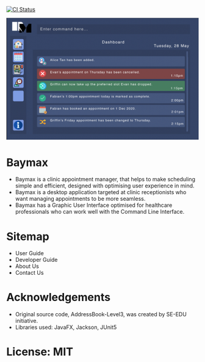 [![CI Status](https://github.com/se-edu/addressbook-level3/workflows/Java%20CI/badge.svg)](https://github.com/se-edu/addressbook-level3/actions)

![Ui](docs/images/Ui.png)

# Baymax
* Baymax is a clinic appointment manager, that helps to make scheduling simple and efficient, designed with optimising 
  user experience in mind. <br>
* Baymax is a desktop application targeted at clinic receptionists who want managing appointments to be more seamless.
* Baymax has a Graphic User Interface optimised for healthcare professionals who can work well with the Command Line 
  Interface. 

# Sitemap
* User Guide <br>
* Developer Guide <br>
* About Us <br>
* Contact Us <br>

# Acknowledgements
* Original source code, AddressBook-Level3, was created by SE-EDU initiative.
* Libraries used: JavaFX, Jackson, JUnit5

# License: MIT
